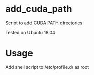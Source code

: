 # add_cuda_path

Script to add CUDA PATH directories

Tested on Ubuntu 18.04

# Usage
Add shell script to /etc/profile.d/ as root
